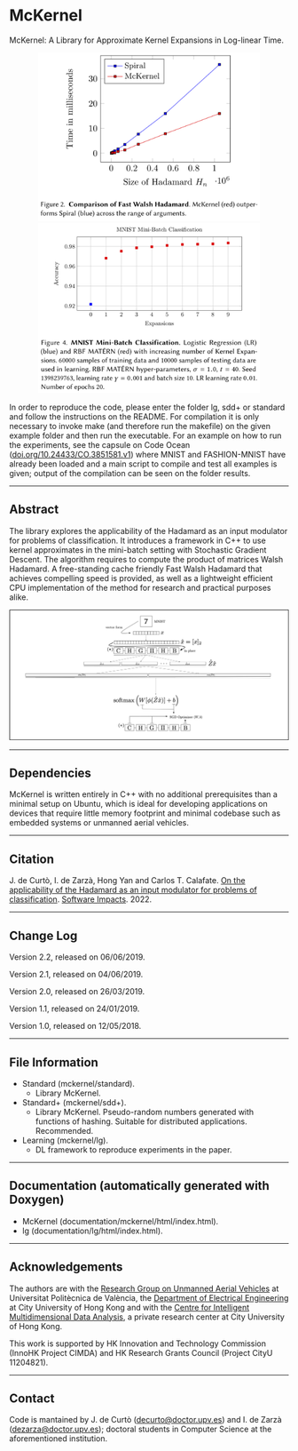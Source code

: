 # McKernel

McKernel: A Library for Approximate Kernel Expansions in Log-linear Time.

<p align="center">
<img src="fwh.png" width="400">
<img src="rbfmatern.png" width="400">
</p>

In order to reproduce the code, please enter the folder lg, sdd+ or standard and follow the instructions on the README. For compilation it is only necessary to invoke make (and therefore run the makefile) on the given example folder and then run the executable. For an example on how to run the experiments, see the capsule on Code Ocean ([doi.org/10.24433/CO.3851581.v1](https://doi.org/10.24433/CO.3851581.v1)) where MNIST and FASHION-MNIST have already been loaded and a main script to compile and test all examples is given; output of the compilation can be seen on the folder results.

--------------------------------------------------------
Abstract
--------------------------------------------------------
The library explores the applicability of the Hadamard as an input modulator for problems of classification. It
introduces a framework in C++ to use kernel approximates in the mini-batch setting with Stochastic Gradient
Descent. The algorithm requires to compute the product of matrices Walsh Hadamard. A free-standing cache
friendly Fast Walsh Hadamard that achieves compelling speed is provided, as well as a lightweight efficient CPU
implementation of the method for research and practical purposes alike.

<p align="center">
<img src="mckernel_de_curto_and_de_zarza.gif" width="800">
</p>

--------------------------------------------------------
Dependencies
--------------------------------------------------------
McKernel is written entirely in C++ with no additional prerequisites than a minimal setup on Ubuntu, which is ideal for developing applications on devices that require little memory footprint and minimal codebase such as embedded systems or unmanned aerial vehicles.

--------------------------------------------------------
Citation
--------------------------------------------------------

J. de Curtò, I. de Zarzà, Hong Yan and Carlos T. Calafate. [On the applicability of the Hadamard as an input modulator for problems of classification](https://doi.org/10.1016/j.simpa.2022.100325). [Software Impacts](https://www.journals.elsevier.com/software-impacts). 2022.

--------------------------------------------------------
Change Log
--------------------------------------------------------

Version 2.2, released on 06/06/2019.

Version 2.1, released on 04/06/2019.

Version 2.0, released on 26/03/2019.

Version 1.1, released on 24/01/2019.

Version 1.0, released on 12/05/2018.

--------------------------------------------------------
File Information
--------------------------------------------------------

- Standard (mckernel/standard).
  - Library McKernel.
- Standard+ (mckernel/sdd+).
  - Library McKernel. Pseudo-random numbers generated with functions of hashing. Suitable for distributed applications. Recommended.
- Learning (mckernel/lg).
  - DL framework to reproduce experiments in the paper.

--------------------------------------------------------
Documentation (automatically generated with Doxygen)
--------------------------------------------------------
- McKernel (documentation/mckernel/html/index.html).
- lg (documentation/lg/html/index.html).

--------------------------------------------------------
Acknowledgements
--------------------------------------------------------
The authors are with the [Research Group on Unmanned Aerial Vehicles](https://grc.webs.upv.es/members/default.html) at Universitat Politècnica de València, the [Department of Electrical Engineering](https://www.ee.cityu.edu.hk/) at City University of Hong Kong and with the [Centre for Intelligent Multidimensional Data Analysis](https://www.innocimda.com/), a private research center at City University of Hong Kong. 

This work is supported by HK Innovation and Technology Commission (InnoHK Project CIMDA) and HK Research Grants Council (Project CityU 11204821).

--------------------------------------------------------
Contact
--------------------------------------------------------
Code is mantained by J. de Curtò (decurto@doctor.upv.es) and I. de Zarzà (dezarza@doctor.upv.es); doctoral students in Computer Science at the aforementioned institution.

